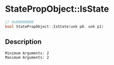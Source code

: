 # StatePropObject::IsState
```c
// 0x00608800
bool StatePropObject::IsState(unk p0, unk p1)
```
## Description
```
Minimum Arguments: 2
Maximum Arguments: 2
```
